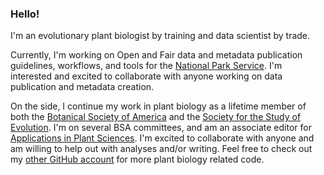 ### Hello!
I'm an evolutionary plant biologist by training and data scientist by trade. 

Currently, I'm working on Open and Fair data and metadata publication guidelines, workflows, and tools for the [National Park Service](https://github.com/nationalparkservice). I'm interested and excited to collaborate with anyone working on data publication and metadata creation. 

On the side, I continue my work in plant biology as a lifetime member of both the [Botanical Society of America](https://botany.org/) and the [Society for the Study of Evolution](http://www.evolutionsociety.org/). I'm on several BSA committees, and am an associate editor for [Applications in Plant Sciences](https://bsapubs.onlinelibrary.wiley.com/journal/21680450). I'm excited to collaborate with anyone and am willing to help out with analyses and/or writing. Feel free to check out my [other GitHub account](https://github.com/rlbaker5) for more plant biology related code.




<!--
**RobLBaker/RobLBaker** is a ✨ _special_ ✨ repository because its `README.md` (this file) appears on your GitHub profile.

Here are some ideas to get you started:

- 🔭 I’m currently working on ...
- 🌱 I’m currently learning ...
- 👯 I’m looking to collaborate on ...
- 🤔 I’m looking for help with ...
- 💬 Ask me about ...
- 📫 How to reach me: ...
- 😄 Pronouns: ...
- ⚡ Fun fact: ...
-->
